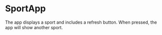 # SportApp
The app displays a sport and includes a refresh button. When pressed, the app will show another sport.
